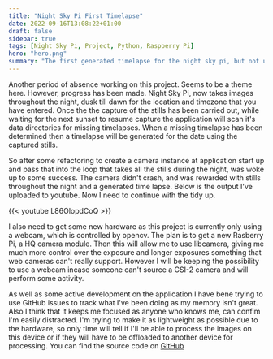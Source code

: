 ```yaml
---
title: "Night Sky Pi First Timelapse"
date: 2022-09-16T13:08:22+01:00
draft: false
sidebar: true
tags: [Night Sky Pi, Project, Python, Raspberry Pi]
hero: "hero.png"
summary: "The first generated timelapse for the night sky pi, but not using a Rasberry Pi"
---
```


Another period of absence working on this project. Seems to be a theme here. However, progress has been made. Night Sky Pi, now takes images throughout the night, dusk till dawn for the location and timezone that you have entered. Once the the capture of the stills has been carried out, while waiting for the next sunset to resume capture the application will scan it's data directories for missing timelapses. When a missing timelapse has been determined then a timelapse will be generated for the date using the captured stills. 

So after some refactoring to create a camera instance at application start up and pass that into the loop that takes all the stills during the night, was woke up to some success. The camera didn't crash, and was rewarded with stills throughout the night and a generated time lapse. Below is the output I've uploaded to youtube. Now I need to continue with the tidy up. 
&nbsp;

{{< youtube L86OlopdCoQ >}}
&nbsp;

I also need to get some new hardware as this project is currently only using a webcam, which is controlled by opencv. The plan is to get a new Rasberry Pi, a HQ camera module. Then this will allow me to use libcamera, giving me much more control over the exposure and longer exposures something that web cameras can't really support. However I will be keeping the possibility to use a webcam incase someone can't source a CSI-2 camera and will perform some activity.

As well as some active development on the application I have bene trying to use GitHub issues to track what I've been doing as my memory isn't great. Also I think that it keeps me focused as anyone who knows me, can confim I'm easily distracted. I'm trying to make it as lightweight as possible due to the hardware, so only time will tell if I'll be able to process the images on this device or if they will have to be offloaded to another device for processing. You can find the source code on [GitHub](https://github.com/joseph-mccarthy/night-sky-pi)

